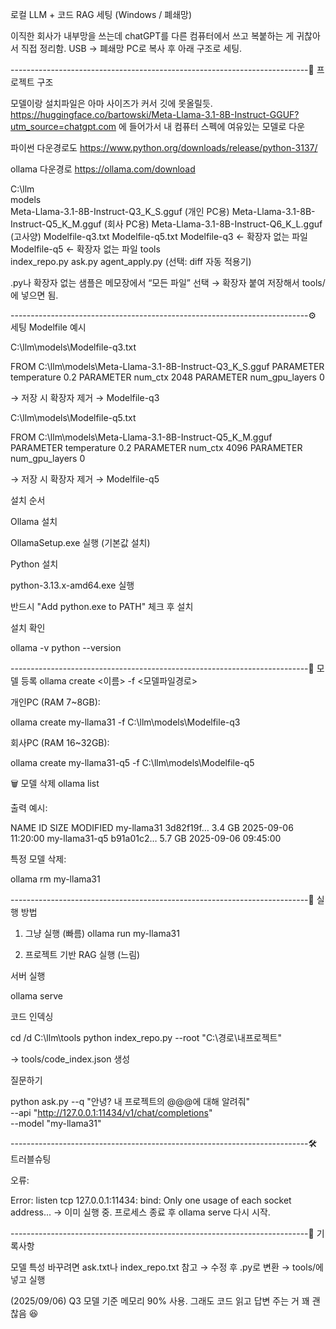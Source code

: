 로컬 LLM + 코드 RAG 세팅 (Windows / 폐쇄망)

이직한 회사가 내부망을 쓰는데 chatGPT를 다른 컴퓨터에서 쓰고 복붙하는 게 귀찮아서 직접 정리함.
USB → 폐쇄망 PC로 복사 후 아래 구조로 세팅.

--------------------------------------------------------------------------📂 프로젝트 구조

모델이랑 설치파일은 아마 사이즈가 커서 깃에 못올릴듯.
https://huggingface.co/bartowski/Meta-Llama-3.1-8B-Instruct-GGUF?utm_source=chatgpt.com
에 들어가서 내 컴퓨터 스펙에 여유있는 모델로 다운

파이썬 다운경로도
https://www.python.org/downloads/release/python-3137/

ollama 다운경로
https://ollama.com/download

C:\llm\
  models\
    Meta-Llama-3.1-8B-Instruct-Q3_K_S.gguf   (개인 PC용)
    Meta-Llama-3.1-8B-Instruct-Q5_K_M.gguf   (회사 PC용)
    Meta-Llama-3.1-8B-Instruct-Q6_K_L.gguf   (고사양)
    Modelfile-q3.txt
    Modelfile-q5.txt
    Modelfile-q3        ← 확장자 없는 파일
    Modelfile-q5        ← 확장자 없는 파일
  tools\
    index_repo.py
    ask.py
    agent_apply.py      (선택: diff 자동 적용기)


.py나 확장자 없는 샘플은 메모장에서 “모든 파일” 선택 → 확장자 붙여 저장해서 tools/에 넣으면 됨.

--------------------------------------------------------------------------⚙️ 세팅
Modelfile 예시

C:\llm\models\Modelfile-q3.txt

FROM C:\llm\models\Meta-Llama-3.1-8B-Instruct-Q3_K_S.gguf
PARAMETER temperature 0.2
PARAMETER num_ctx 2048
PARAMETER num_gpu_layers 0


→ 저장 시 확장자 제거 → Modelfile-q3

C:\llm\models\Modelfile-q5.txt

FROM C:\llm\models\Meta-Llama-3.1-8B-Instruct-Q5_K_M.gguf
PARAMETER temperature 0.2
PARAMETER num_ctx 4096
PARAMETER num_gpu_layers 0


→ 저장 시 확장자 제거 → Modelfile-q5

설치 순서

Ollama 설치

OllamaSetup.exe 실행 (기본값 설치)

Python 설치

python-3.13.x-amd64.exe 실행

반드시 "Add python.exe to PATH" 체크 후 설치

설치 확인

ollama -v
python --version

--------------------------------------------------------------------------🐏 모델 등록
ollama create <이름> -f <모델파일경로>


개인PC (RAM 7~8GB):

ollama create my-llama31 -f C:\llm\models\Modelfile-q3


회사PC (RAM 16~32GB):

ollama create my-llama31-q5 -f C:\llm\models\Modelfile-q5

🗑 모델 삭제
ollama list


출력 예시:

NAME             ID              SIZE    MODIFIED
my-llama31       3d82f19f…       3.4 GB  2025-09-06 11:20:00
my-llama31-q5    b91a01c2…       5.7 GB  2025-09-06 09:45:00


특정 모델 삭제:

ollama rm my-llama31

--------------------------------------------------------------------------🚀 실행 방법
1) 그냥 실행 (빠름)
ollama run my-llama31

2) 프로젝트 기반 RAG 실행 (느림)

서버 실행

ollama serve


코드 인덱싱

cd /d C:\llm\tools
python index_repo.py --root "C:\경로\내프로젝트"


→ tools/code_index.json 생성

질문하기

python ask.py --q "안녕? 내 프로젝트의 @@@에 대해 알려줘" \
  --api "http://127.0.0.1:11434/v1/chat/completions" \
  --model "my-llama31"

--------------------------------------------------------------------------🛠 트러블슈팅

오류:

Error: listen tcp 127.0.0.1:11434: bind: Only one usage of each socket address...
→ 이미 실행 중. 프로세스 종료 후 ollama serve 다시 시작.

--------------------------------------------------------------------------📝 기록사항

모델 특성 바꾸려면 ask.txt나 index_repo.txt 참고 → 수정 후 .py로 변환 → tools/에 넣고 실행

(2025/09/06) Q3 모델 기준 메모리 90% 사용. 그래도 코드 읽고 답변 주는 거 꽤 괜찮음 😆